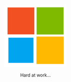 <div align="center">
	<img src="https://raw.githubusercontent.com/JosephMart/JosephMart/main/ms-loading.svg?sanitize=true" width="200" height="200">
	<p>Hard at work...</p>
</div>
